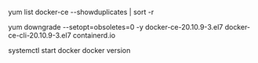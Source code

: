 

yum list docker-ce --showduplicates | sort -r


yum downgrade --setopt=obsoletes=0 -y docker-ce-20.10.9-3.el7 docker-ce-cli-20.10.9-3.el7 containerd.io


systemctl start docker
docker version
